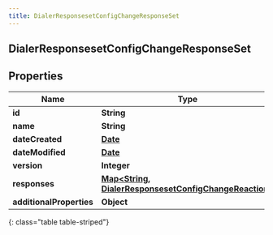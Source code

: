 ```yaml
---
title: DialerResponsesetConfigChangeResponseSet
---
```

## DialerResponsesetConfigChangeResponseSet


## Properties

| Name | Type | Description | Notes |
| ------------ | ------------- | ------------- | ------------- |
| **id** | **String** |  |  [optional] |
| **name** | **String** |  |  [optional] |
| **dateCreated** | [**Date**](Date.html) |  |  [optional] |
| **dateModified** | [**Date**](Date.html) |  |  [optional] |
| **version** | **Integer** |  |  [optional] |
| **responses** | [**Map&lt;String, DialerResponsesetConfigChangeReaction&gt;**](DialerResponsesetConfigChangeReaction.html) |  |  [optional] |
| **additionalProperties** | **Object** |  |  [optional] |
{: class="table table-striped"}



